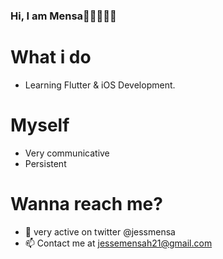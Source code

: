 ### Hi, I am Mensa👋🇬🇭🇬🇧

# What i do
- Learning Flutter & iOS Development. 
# Myself
- Very communicative 
- Persistent 
# Wanna reach me? 
- 💬 very active on twitter @jessmensa
- 📫 Contact me at jessemensah21@gmail.com


